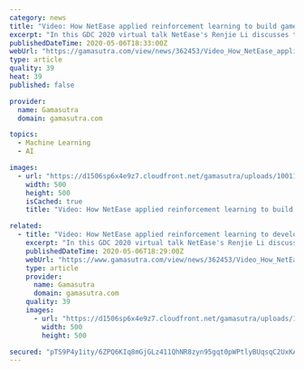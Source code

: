 ```yaml
---
category: news
title: "Video: How NetEase applied reinforcement learning to build game AI"
excerpt: "In this GDC 2020 virtual talk NetEase's Renjie Li discusses the application of reinforcement learning in NetEase games, including problems encountered and how the solutions impacted the final product."
publishedDateTime: 2020-05-06T18:33:00Z
webUrl: "https://gamasutra.com/view/news/362453/Video_How_NetEase_applied_reinforcement_learning_to_build_game_AI.php"
type: article
quality: 39
heat: 39
published: false

provider:
  name: Gamasutra
  domain: gamasutra.com

topics:
  - Machine Learning
  - AI

images:
  - url: "https://d1506sp6x4e9z7.cloudfront.net/gamasutra/uploads/1001105.png"
    width: 500
    height: 500
    isCached: true
    title: "Video: How NetEase applied reinforcement learning to build game AI"

related:
  - title: "Video: How NetEase applied reinforcement learning to develop game AI"
    excerpt: "In this GDC 2020 virtual talk NetEase's Renjie Li discusses the application of reinforcement learning in NetEase games, including problems encountered and how the solutions impacted the final product."
    publishedDateTime: 2020-05-06T18:29:00Z
    webUrl: "https://www.gamasutra.com/view/news/362453/Video_How_NetEase_applied_reinforcement_learning_to_develop_game_AI.php"
    type: article
    provider:
      name: Gamasutra
      domain: gamasutra.com
    quality: 39
    images:
      - url: "https://d1506sp6x4e9z7.cloudfront.net/gamasutra/uploads/1001105.png"
        width: 500
        height: 500

secured: "pTS9P4y1ity/6ZPQ6KIq8mGjGLz411QhNR8zyn95gqt0pWPtlyBUqsqC2UxKAZyemrW7yP0nZtx77cmxQfp13UeHwswejwqOBT4rMjYFpr6s9TyRMbHIKC5x6kcrviAMQocgTMZ2DgITI8UOUkCAwBCr+XkEMoeLaJ5gct3ggy49toXqgwvErrszqftY5rbxcH2MMqm0rvMO6L9BsgkYTCf5Bv3gWzcHsVAMHFJdoEUHLmQ8b6P+WuL9f1tz/gYwP058ZD7fkwOfm9PgIWXSfU7RMWijmyyzGRtNA3KVKqx+Eu3MhSQ+Nmm5xiHrs2CC;EZVr8IikmyHjSLbCz/C+hg=="
---
```


